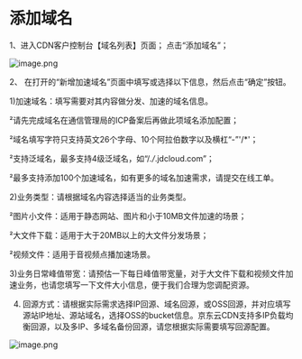 # **添加域名**

1、进入CDN客户控制台【域名列表】页面； 点击“添加域名”；

![image.png](https://img1.jcloudcs.com/cms/b5b15af8-d4c9-4806-a050-e59c81ddbcf120180423142138.png)

2、 在打开的“新增加速域名”页面中填写或选择以下信息，然后点击“确定”按钮。

1)加速域名：填写需要对其内容做分发、加速的域名信息。

²请先完成域名在通信管理局的ICP备案后再做此项域名添加配置；

²域名填写字符只支持英文26个字母、10个阿拉伯数字以及横杠“-”'/*'；

²支持泛域名，最多支持4级泛域名，如“/*./*.jdcloud.com”；

²最多支持添加100个加速域名，如有更多的域名加速需求，请提交在线工单。

2)业务类型：请根据域名内容选择适当的业务类型。

²图片小文件：适用于静态网站、图片和小于10MB文件加速的场景；

²大文件下载：适用于大于20MB以上的大文件分发场景；

²视频文件：适用于音视频点播加速场景。

3)业务日常峰值带宽：请预估一下每日峰值带宽量，对于大文件下载和视频文件加速业务，也请您填写一下文件大小信息，便于我们合理为您调配资源。

4) 回源方式：请根据实际需求选择IP回源、域名回源，或OSS回源，并对应填写源站IP地址、源站域名，选择OSS的bucket信息。京东云CDN支持多IP负载均衡回源，以及多IP、多域名备份回源，请您根据实际需要填写回源配置。

![image.png](https://img1.jcloudcs.com/cms/d1393737-6ebb-42fa-a89b-2bdfca2a4c5320180423142209.png)
